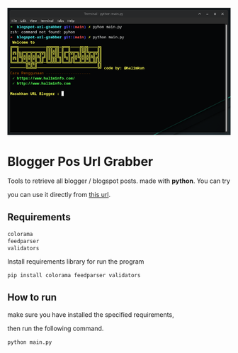 ![demo image](./assets/image.png)
# Blogger Pos Url Grabber
Tools to retrieve all blogger / blogspot posts. made with **python**. You can try

you can use it directly from [this url](https://share.streamlit.io/halimkun/blogspot-url-grabber/main/app.py).

## Requirements

```
colorama
feedparser
validators
```

Install requirements library for run the program
``` python
pip install colorama feedparser validators
```

## How to run

make sure you have installed the specified requirements,

then run the following command.
``` python
python main.py
```
